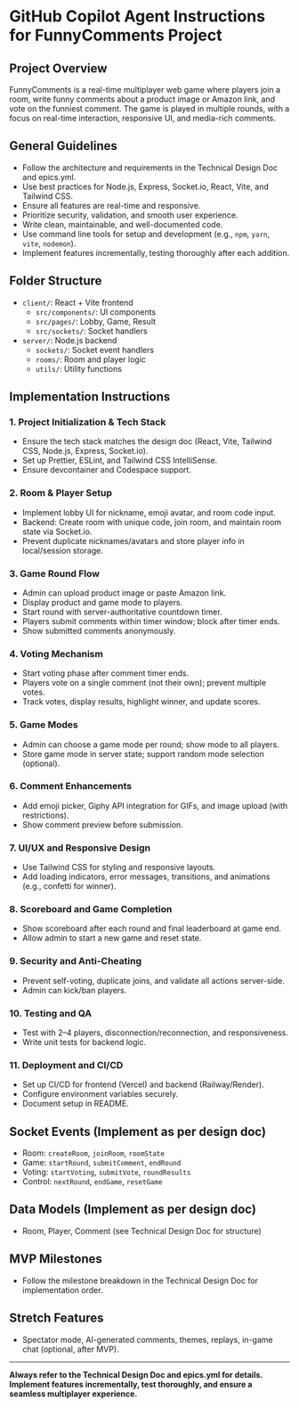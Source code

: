 # GitHub Copilot Agent Instructions for FunnyComments Project

## Project Overview

FunnyComments is a real-time multiplayer web game where players join a room, write funny comments about a product image or Amazon link, and vote on the funniest comment. The game is played in multiple rounds, with a focus on real-time interaction, responsive UI, and media-rich comments.

## General Guidelines

- Follow the architecture and requirements in the Technical Design Doc and epics.yml.
- Use best practices for Node.js, Express, Socket.io, React, Vite, and Tailwind CSS.
- Ensure all features are real-time and responsive.
- Prioritize security, validation, and smooth user experience.
- Write clean, maintainable, and well-documented code.
- Use command line tools for setup and development (e.g., `npm`, `yarn`, `vite`, `nodemon`).
- Implement features incrementally, testing thoroughly after each addition.

## Folder Structure

- `client/`: React + Vite frontend
  - `src/components/`: UI components
  - `src/pages/`: Lobby, Game, Result
  - `src/sockets/`: Socket handlers
- `server/`: Node.js backend
  - `sockets/`: Socket event handlers
  - `rooms/`: Room and player logic
  - `utils/`: Utility functions

## Implementation Instructions

### 1. Project Initialization & Tech Stack

- Ensure the tech stack matches the design doc (React, Vite, Tailwind CSS, Node.js, Express, Socket.io).
- Set up Prettier, ESLint, and Tailwind CSS IntelliSense.
- Ensure devcontainer and Codespace support.

### 2. Room & Player Setup

- Implement lobby UI for nickname, emoji avatar, and room code input.
- Backend: Create room with unique code, join room, and maintain room state via Socket.io.
- Prevent duplicate nicknames/avatars and store player info in local/session storage.

### 3. Game Round Flow

- Admin can upload product image or paste Amazon link.
- Display product and game mode to players.
- Start round with server-authoritative countdown timer.
- Players submit comments within timer window; block after timer ends.
- Show submitted comments anonymously.

### 4. Voting Mechanism

- Start voting phase after comment timer ends.
- Players vote on a single comment (not their own); prevent multiple votes.
- Track votes, display results, highlight winner, and update scores.

### 5. Game Modes

- Admin can choose a game mode per round; show mode to all players.
- Store game mode in server state; support random mode selection (optional).

### 6. Comment Enhancements

- Add emoji picker, Giphy API integration for GIFs, and image upload (with restrictions).
- Show comment preview before submission.

### 7. UI/UX and Responsive Design

- Use Tailwind CSS for styling and responsive layouts.
- Add loading indicators, error messages, transitions, and animations (e.g., confetti for winner).

### 8. Scoreboard and Game Completion

- Show scoreboard after each round and final leaderboard at game end.
- Allow admin to start a new game and reset state.

### 9. Security and Anti-Cheating

- Prevent self-voting, duplicate joins, and validate all actions server-side.
- Admin can kick/ban players.

### 10. Testing and QA

- Test with 2–4 players, disconnection/reconnection, and responsiveness.
- Write unit tests for backend logic.

### 11. Deployment and CI/CD

- Set up CI/CD for frontend (Vercel) and backend (Railway/Render).
- Configure environment variables securely.
- Document setup in README.

## Socket Events (Implement as per design doc)

- Room: `createRoom`, `joinRoom`, `roomState`
- Game: `startRound`, `submitComment`, `endRound`
- Voting: `startVoting`, `submitVote`, `roundResults`
- Control: `nextRound`, `endGame`, `resetGame`

## Data Models (Implement as per design doc)

- Room, Player, Comment (see Technical Design Doc for structure)

## MVP Milestones

- Follow the milestone breakdown in the Technical Design Doc for implementation order.

## Stretch Features

- Spectator mode, AI-generated comments, themes, replays, in-game chat (optional, after MVP).

---

**Always refer to the Technical Design Doc and epics.yml for details. Implement features incrementally, test thoroughly, and ensure a seamless multiplayer experience.**
